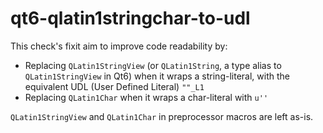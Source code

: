 # qt6-qlatin1stringchar-to-udl


This check's fixit aim to improve code readability by:
* Replacing `QLatin1StringView` (or `QLatin1String`, a type alias to `QLatin1StringView` in Qt6) when it wraps a string-literal, with the equivalent UDL (User Defined Literal) `""_L1`
* Replacing `QLatin1Char` when it wraps a char-literal with `u''`

`QLatin1StringView` and `QLatin1Char` in preprocessor macros are left as-is.
